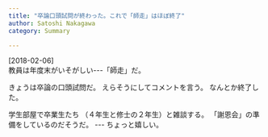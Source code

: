 ```yaml
---
title: "卒論口頭試問が終わった。これで「師走」はほぼ終了"
author: Satoshi Nakagawa
category: Summary

---
```


[2018-02-06]  
 教員は年度末がいそがしい---「師走」だ。

 きょうは卒論の口頭試問だ。
えらそうにしてコメントを言う。
なんとか終了した。

 学生部屋で卒業生たち
（４年生と修士の２年生）と雑談する。
「謝恩会」の準備をしているのだそうだ。
--- ちょっと嬉しい。

